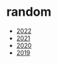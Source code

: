 # random

- [2022](2022/index.md)
- [2021](2021/index.md)
- [2020](2020/index.md)
- [2019](2019/index.md)
